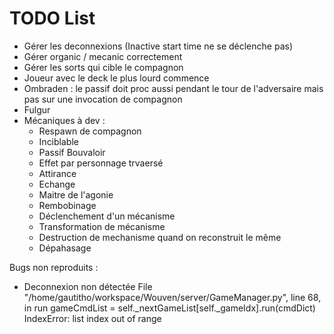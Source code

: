 # TODO List

- Gérer les deconnexions (Inactive start time ne se déclenche pas)
- Gérer organic / mecanic correctement
- Gérer les sorts qui cible le compagnon
- Joueur avec le deck le plus lourd commence
- Ombraden : le passif doit proc aussi pendant le tour de l'adversaire mais pas sur une invocation de compagnon
- Fulgur
- Mécaniques à dev : 
  - Respawn de compagnon
  - Inciblable
  - Passif Bouvaloir
  - Effet par personnage trvaersé
  - Attirance
  - Echange
  - Maitre de l'agonie
  - Rembobinage
  - Déclenchement d'un mécanisme
  - Transformation de mécanisme
  - Destruction de mechanisme quand on reconstruit le même 
  - Dépahasage

Bugs non reproduits : 
- Deconnexion non détectée
File "/home/gautitho/workspace/Wouven/server/GameManager.py", line 68, in run
  gameCmdList = self._nextGameList[self._gameIdx].run(cmdDict)
IndexError: list index out of range